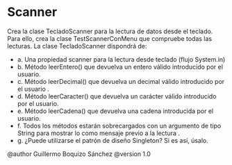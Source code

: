 # Scanner
 Crea la clase TecladoScanner para la lectura de datos desde el teclado. Para
 ello, crea la clase TestScannerConMenu que compruebe todas las lecturas. La
 clase TecladoScanner dispondrá de:
 <ul>
  <li>a. Una propiedad scanner para la lectura desde teclado (flujo
  System.in)</li>
  <li>b. Método leerEntero() que devuelva un entero válido introducido por el
  usuario.</li>
  <li>c. Método leerDecimal() que devuelva un decimal válido introducido por el
  usuario .</li>
 <li>d. Método leerCaracter() que devuelva un carácter válido introducido por
  el usuario.</li>
 <li>e. Método leerCadena() que devuelva una cadena introducida por el
  usuario.</li>
 <li>f. Todos los métodos estarán sobrecargados con un argumento de tipo
 String para mostrar lo como mensaje previo a la lectura .</li>
 <li>g. ¿Puede utilizarse el patrón de diseño Singleton? Si es así,
 úsalo.</li>
 </ul>
 @author Guillermo Boquizo Sánchez
 @version 1.0
 
